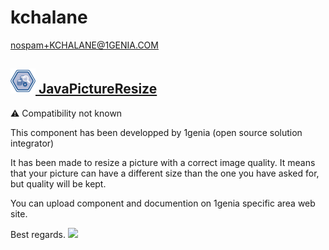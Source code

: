 # kchalane
  <nospam+KCHALANE@1GENIA.COM>

## <a href='./components/JavaPictureResize/readme.md'><img src='./components/JavaPictureResize/logo.jpg' width='40' height='40'> JavaPictureResize</a>
 :warning: Compatibility not known

This component has been developped by 1genia (open source solution integrator)

It has been made to resize a picture with a correct image quality. It means that your picture can have a different size than the one you have asked for, but quality will be kept.

You can upload component and documention on 1genia specific area web site.

Best regards.
<img src='./components/JavaPictureResize/sample.jpg'>
